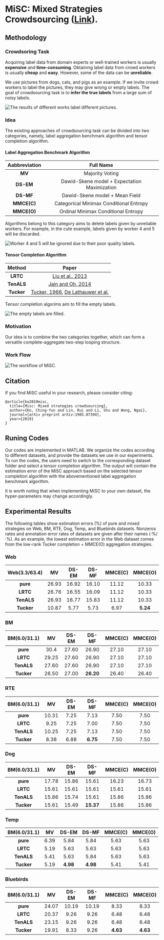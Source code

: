 # MiSC: Mixed Strategies Crowdsourcing ([Link](https://www.ijcai.org/proceedings/2019/193)).


## Methodology

### Crowdsoring Task
Acquiring label data from domain experts or well-trained workers is usually **expensive** and **time-consuming**. Obtaining label data from crowd workers is usually **cheap** and **easy**. However, some of the data can be **unreliable**.

We use pictures from dogs, cats, and pigs as an example. If we invite crowd workers to label the pictures, they may give wrong or empty labels. The goal of crowdsourcing task is to **infer the true labels** from a large sum of noisy labels.

![The results of different works label different pictures.](./fig/MiSC_dog.png)

### Idea
The existing approaches of crowdsourcing task can be divided into two categories, namely, label aggregation benchmark algorithm and tensor completion algorithm.

#### Label Aggregation Benchmark Algorithm
| Aabbreviation | Full Name |
|:----:|:------:|
| **MV** | Majority Voting |
| **DS-EM** | Dawid-Skene model + Expectation Maximization |
| **DS-MF** | Dawid-Skene model + Mean Field |
| **MMCE(C)** | Categorical Minimax Conditional Entropy |
| **MMCE(O)** | Ordinal Minimax Conditional Entropy |

Algorithms belong to this category aims to delete labels given by unreliable workers. For example, in the cute example, labels given by worker 4 and 5 will be discarded.

![Worker 4 and 5 will be ignored due to their poor quality labels. ](./fig/MiSC_dog_2.png)

#### Tensor Completion Algorithm
| Method | Paper |
|:---:|:---:|
| **LRTC** | [Liu et al., 2013](https://repository.kaust.edu.sa/bitstream/handle/10754/562566/2012.PAMI.JiLiu.Tensor%20Completion.pdf?sequence=1) |
| **TenALS** | [Jain and Oh, 2014](https://arxiv.org/pdf/1406.2784.pdf) |
| **Tucker** | [Tucker, 1966](https://www.bibsonomy.org/bibtex/1e6c2d14ddb42cb2012afaeb8ab1d19aa/threemode), [De Lathauwer et al.](https://old-www.sandia.gov/~tgkolda/tdw2004/ldl-94-31.pdf) |

Tensor completion algorims aim to fill the empty labels. 

![The empty labels are filled.](./fig/MiSC_dog_3.png)


### Motivation

Our idea is to combine the two categories together, which can form a versatile complete-aggregate two-step looping structure.

### Work Flow


![The workflow of MiSC.](./fig/flow.png)

## Citation
If you find MiSC useful in your research, please consider citing:
```
@article{ko2019misc,
  title={Misc: Mixed strategies crowdsourcing},
  author={Ko, Ching-Yun and Lin, Rui and Li, Shu and Wong, Ngai},
  journal={arXiv preprint arXiv:1905.07394},
  year={2019}
}
```

## Runing Codes
Our codes are implemented in MATLAB. We organize the codes according to different datasets, and provide the datasets we use in our experiments. To run the codes, the users need to switch to the corresponding dataset folder and select a tensor completion algorithm. The output will contain the estimation error of the MiSC approach based on the selected tensor completion algorithm with the abovementioned label aggregation benchmark algorithm.

It is worth noting that when implementing MiSC to your own dataset, the hyper-parameters may change accordingly.

## Experimental Results
The following tables show estimation errors (%) of pure and mixed strategies on Web, BM, RTE, Dog, Temp, and Bluebirds datasets. Nonzeros rates and annotation error rates of datasets are given after their names (·%/·%). As an example, the lowest estimation error in the Web dataset comes from the low-rank Tucker completion + MMCE(O) aggregation strategies.

### Web

| Web(3.3/63.4) | MV | DS-EM | DS-MF | MMCE(C) | MMCE(O) |
|:--------:|:--------:|:--------:|:--------:|:--------:|:--------:|
| **pure** | 26.93 | 16.92 | 16.10 | 11.12 | 10.33 |
| **LRTC** | 26.76 | 16.55 | 16.09 | 11.12 | 10.33 |
| **TenALS** | 26.93 | 16.77 | 15.83 | 11.12 | 10.33 |
| **Tucker** | 10.87 | 5.77 | 5.73 | 6.97 | **5.24** |

### BM

| BM(6.0/31.1) | MV | DS-EM | DS-MF | MMCE(C) | MMCE(O) |
|:--------:|:--------:|:--------:|:--------:|:--------:|:--------:|
| **pure** | 30.4 | 27.60 | 26.90 | 27.10 | 27.10 |
| **LRTC** | 29.25 | 27.60 | 26.90 | 27.10 | 27.10 |
| **TenALS** | 27.60 | 27.60 | 26.90 | 27.10 | 27.10 |
| **Tucker** | 26.50 | 27.00 | **26.20** | 26.40 | 26.40 |

### RTE

| BM(6.0/31.1) | MV | DS-EM | DS-MF | MMCE(C) | MMCE(O) |
|:--------:|:--------:|:--------:|:--------:|:--------:|:--------:|
| **pure** | 10.31 | 7.25 | 7.13 | 7.50 | 7.50 |
| **LRTC** | 9.25 | 7.25 | 7.00 | 7.50 | 7.50 |
| **TenALS** | 10.25 | 7.25 | 7.13 | 7.50 | 7.50 |
| **Tucker** | 8.38 | 6.88 | **6.75** | 7.50 | 7.50 |

### Dog

| BM(6.0/31.1) | MV | DS-EM | DS-MF | MMCE(C) | MMCE(O) |
|:--------:|:--------:|:--------:|:--------:|:--------:|:--------:|
| **pure** | 17.78 | 15.86 | 15.61 | 16.23 | 16.73 |
| **LRTC** | 15.61 | 15.61 | 15.61 | 15.61 | 15.61 |
| **TenALS** | 15.86 | 15.74 | 15.61 | 15.86 | 15.86 |
| **Tucker** | 15.61 | 15.49 | **15.37** | 15.86 | 15.86 |

### Temp

| BM(6.0/31.1) | MV | DS-EM | DS-MF | MMCE(C) | MMCE(O) |
|:--------:|:--------:|:--------:|:--------:|:--------:|:--------:|
| **pure** | 6.39 | 5.84 | 5.84 | 5.63 | 5.63 |
| **LRTC** | 5.19 | 5.63 | 5.63 | 5.63 | 5.63 |
| **TenALS** | 5.41 | 5.63 | 5.84 | 5.63 | 5.63 |
| **Tucker** | 5.19 | **4.98** | **4.98** | 5.41 | 5.41 |

### Bluebirds

| BM(6.0/31.1) | MV | DS-EM | DS-MF | MMCE(C) | MMCE(O) |
|:--------:|:--------:|:--------:|:--------:|:--------:|:--------:|
| **pure** | 24.07 | 10.19 | 10.19 | 8.33 | 8.33 |
| **LRTC** | 20.37 | 9.26 | 9.26 | 6.48 | 6.48 |
| **TenALS** | 23.15 | 9.26 | 9.26 | 6.48 | 6.48 |
| **Tucker** | 19.91 | 8.33 | 9.26 | **4.63** | **4.63** |


